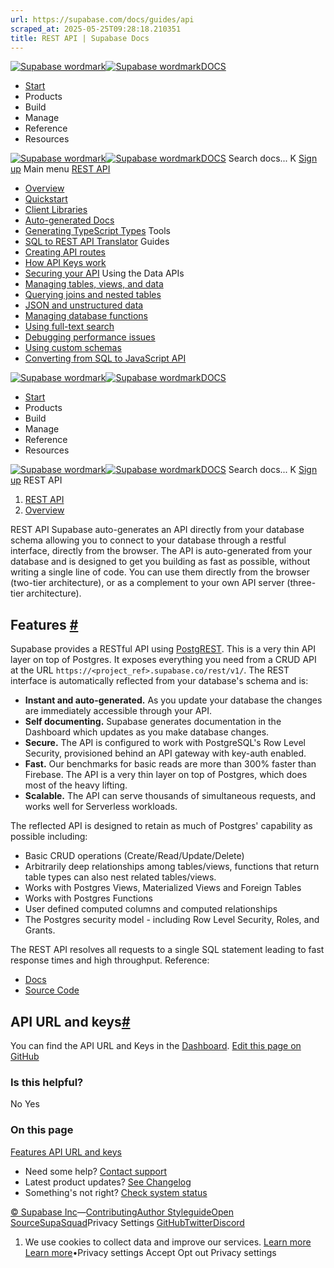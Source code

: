 ```yaml
---
url: https://supabase.com/docs/guides/api
scraped_at: 2025-05-25T09:28:18.210351
title: REST API | Supabase Docs
---
```


[![Supabase wordmark](https://supabase.com/docs/_next/image?url=%2Fdocs%2Fsupabase-dark.svg&w=256&q=75)![Supabase wordmark](https://supabase.com/docs/_next/image?url=%2Fdocs%2Fsupabase-light.svg&w=256&q=75)DOCS](https://supabase.com/docs)
  * [Start](https://supabase.com/docs/guides/getting-started)
  * Products 
  * Build 
  * Manage 
  * Reference 
  * Resources 


[![Supabase wordmark](https://supabase.com/docs/_next/image?url=%2Fdocs%2Fsupabase-dark.svg&w=256&q=75)![Supabase wordmark](https://supabase.com/docs/_next/image?url=%2Fdocs%2Fsupabase-light.svg&w=256&q=75)DOCS](https://supabase.com/docs)
Search docs...
K
[Sign up](https://supabase.com/dashboard)
Main menu
[REST API](https://supabase.com/docs/guides/api)
  * [Overview](https://supabase.com/docs/guides/api)
  * [Quickstart](https://supabase.com/docs/guides/api/quickstart)
  * [Client Libraries](https://supabase.com/docs/guides/api/rest/client-libs)
  * [Auto-generated Docs](https://supabase.com/docs/guides/api/rest/auto-generated-docs)
  * [Generating TypeScript Types](https://supabase.com/docs/guides/api/rest/generating-types)
Tools
  * [SQL to REST API Translator](https://supabase.com/docs/guides/api/sql-to-rest)
Guides
  * [Creating API routes](https://supabase.com/docs/guides/api/creating-routes)
  * [How API Keys work](https://supabase.com/docs/guides/api/api-keys)
  * [Securing your API](https://supabase.com/docs/guides/api/securing-your-api)
Using the Data APIs
  * [Managing tables, views, and data](https://supabase.com/docs/guides/database/tables)
  * [Querying joins and nested tables](https://supabase.com/docs/guides/database/joins-and-nesting)
  * [JSON and unstructured data](https://supabase.com/docs/guides/database/json)
  * [Managing database functions](https://supabase.com/docs/guides/database/functions)
  * [Using full-text search](https://supabase.com/docs/guides/database/full-text-search)
  * [Debugging performance issues](https://supabase.com/docs/guides/database/debugging-performance)
  * [Using custom schemas](https://supabase.com/docs/guides/api/using-custom-schemas)
  * [Converting from SQL to JavaScript API](https://supabase.com/docs/guides/api/sql-to-api)


[![Supabase wordmark](https://supabase.com/docs/_next/image?url=%2Fdocs%2Fsupabase-dark.svg&w=256&q=75)![Supabase wordmark](https://supabase.com/docs/_next/image?url=%2Fdocs%2Fsupabase-light.svg&w=256&q=75)DOCS](https://supabase.com/docs)
  * [Start](https://supabase.com/docs/guides/getting-started)
  * Products 
  * Build 
  * Manage 
  * Reference 
  * Resources 


[![Supabase wordmark](https://supabase.com/docs/_next/image?url=%2Fdocs%2Fsupabase-dark.svg&w=256&q=75)![Supabase wordmark](https://supabase.com/docs/_next/image?url=%2Fdocs%2Fsupabase-light.svg&w=256&q=75)DOCS](https://supabase.com/docs)
Search docs...
K
[Sign up](https://supabase.com/dashboard)
REST API
  1. [REST API](https://supabase.com/docs/guides/api)
  2. [Overview](https://supabase.com/docs/guides/api)


REST API
Supabase auto-generates an API directly from your database schema allowing you to connect to your database through a restful interface, directly from the browser.
The API is auto-generated from your database and is designed to get you building as fast as possible, without writing a single line of code.
You can use them directly from the browser (two-tier architecture), or as a complement to your own API server (three-tier architecture).
## Features [#](https://supabase.com/docs/guides/api#rest-api-overview)
Supabase provides a RESTful API using [PostgREST](https://postgrest.org/). This is a very thin API layer on top of Postgres. It exposes everything you need from a CRUD API at the URL `https://<project_ref>.supabase.co/rest/v1/`.
The REST interface is automatically reflected from your database's schema and is:
  * **Instant and auto-generated.** As you update your database the changes are immediately accessible through your API.
  * **Self documenting.** Supabase generates documentation in the Dashboard which updates as you make database changes.
  * **Secure.** The API is configured to work with PostgreSQL's Row Level Security, provisioned behind an API gateway with key-auth enabled.
  * **Fast.** Our benchmarks for basic reads are more than 300% faster than Firebase. The API is a very thin layer on top of Postgres, which does most of the heavy lifting.
  * **Scalable.** The API can serve thousands of simultaneous requests, and works well for Serverless workloads.


The reflected API is designed to retain as much of Postgres' capability as possible including:
  * Basic CRUD operations (Create/Read/Update/Delete)
  * Arbitrarily deep relationships among tables/views, functions that return table types can also nest related tables/views.
  * Works with Postgres Views, Materialized Views and Foreign Tables
  * Works with Postgres Functions
  * User defined computed columns and computed relationships
  * The Postgres security model - including Row Level Security, Roles, and Grants.


The REST API resolves all requests to a single SQL statement leading to fast response times and high throughput.
Reference:
  * [Docs](https://postgrest.org/)
  * [Source Code](https://github.com/PostgREST/postgrest)


## API URL and keys[#](https://supabase.com/docs/guides/api#api-url-and-keys)
You can find the API URL and Keys in the [Dashboard](https://supabase.com/dashboard/project/_/settings/api).
[Edit this page on GitHub ](https://github.com/supabase/supabase/blob/master/apps/docs/content/guides/api.mdx)
### Is this helpful?
No Yes
### On this page
[Features ](https://supabase.com/docs/guides/api#rest-api-overview)[API URL and keys](https://supabase.com/docs/guides/api#api-url-and-keys)
  * Need some help?
[Contact support](https://supabase.com/support)
  * Latest product updates?
[See Changelog](https://supabase.com/changelog)
  * Something's not right?
[Check system status](https://status.supabase.com/)


[© Supabase Inc](https://supabase.com/)—[Contributing](https://github.com/supabase/supabase/blob/master/apps/docs/DEVELOPERS.md)[Author Styleguide](https://github.com/supabase/supabase/blob/master/apps/docs/CONTRIBUTING.md)[Open Source](https://supabase.com/open-source)[SupaSquad](https://supabase.com/supasquad)Privacy Settings
[GitHub](https://github.com/supabase/supabase)[Twitter](https://twitter.com/supabase)[Discord](https://discord.supabase.com/)
  1. We use cookies to collect data and improve our services. [Learn more](https://supabase.com/privacy#8-cookies-and-similar-technologies-used-on-our-european-services)
[Learn more](https://supabase.com/privacy#8-cookies-and-similar-technologies-used-on-our-european-services)•Privacy settings
Accept Opt out Privacy settings



